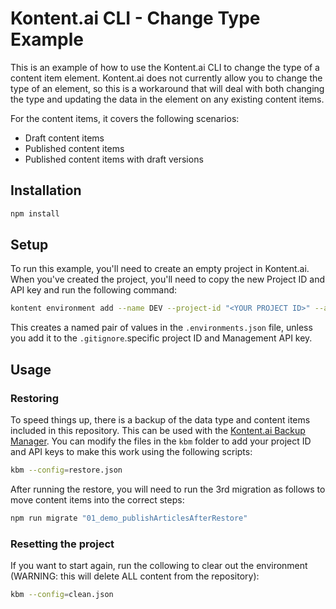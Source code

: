 # Kontent.ai CLI - Change Type Example

This is an example of how to use the Kontent.ai CLI to change the type of a content item element. Kontent.ai does not currently allow you to change the type of an element, so this is a workaround that will deal with both changing the type and updating the data in the element on any existing content items.

For the content items, it covers the following scenarios:

- Draft content items
- Published content items
- Published content items with draft versions

## Installation

```sh
npm install
```

## Setup

To run this example, you'll need to create an empty project in Kontent.ai.  When you've created the project, you'll need to copy the new Project ID and API key and run the following command:

```sh
kontent environment add --name DEV --project-id "<YOUR PROJECT ID>" --api-key "<YOUR API KEY>"
```
This creates a named pair of values in the `.environments.json` file, unless you add it to the `.gitignore`.specific project ID and Management API key. 

## Usage

### Restoring

To speed things up, there is a backup of the data type and content items included in this repository. This can be used with the [Kontent.ai Backup Manager](https://github.com/kontent-ai/backup-manager-js). You can modify the files in the `kbm` folder to add your project ID and API keys to make this work using the following scripts:

```sh
kbm --config=restore.json
```

After running the restore, you will need to run the 3rd migration as follows to move content items into the correct steps:

```sh
npm run migrate "01_demo_publishArticlesAfterRestore"
```

### Resetting the project

If you want to start again, run the collowing to clear out the environment (WARNING: this will delete ALL content from the repository):

```sh
kbm --config=clean.json
```
